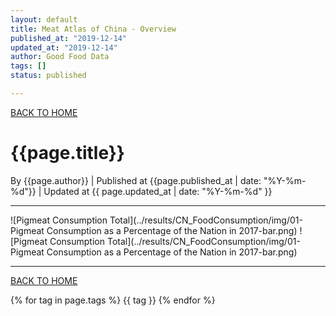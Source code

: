 ```yaml
---
layout: default
title: Meat Atlas of China - Overview
published_at: "2019-12-14"
updated_at: "2019-12-14"
author: Good Food Data
tags: []
status: published

---
```



[BACK TO HOME](https://tane-rs.github.io/meat_atlas/)


# {{page.title}}
By {{page.author}} | 
Published at {{page.published_at | date: "%Y-%m-%d"}} | 
Updated at {{ page.updated_at | date: "%Y-%m-%d" }}

---

<div class="row">
      <div class="col s1 m2">
        ![Pigmeat Consumption Total](../results/CN_FoodConsumption/img/01-Pigmeat Consumption as a Percentage of the Nation in 2017-bar.png)
        ![Pigmeat Consumption Total](../results/CN_FoodConsumption/img/01-Pigmeat Consumption as a Percentage of the Nation in 2017-bar.png)
      </div>
</div>






---


[BACK TO HOME](https://tane-rs.github.io/meat_atlas/)


{% for tag in page.tags %}
  {{ tag }}
{% endfor %}




